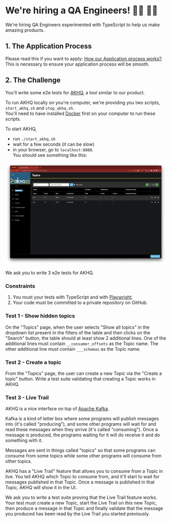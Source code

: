 # We're hiring a QA Engineers! 👨‍💻 👩‍💻

We're hiring QA Engineers experimented with TypeScript to help us make amazing products.

## 1. The Application Process

Please read this if you want to apply: [How our Application process works?](../application-process.md). This is necessary to ensure your application process will be smooth.

## 2. The Challenge

You'll write some e2e tests for [AKHQ](https://akhq.io/), a tool similar to our product.

To run AKHQ locally on you're computer, we're providing you two scripts, `start_akhq.sh` and `stop_akhq.sh`.    
You'll need to have installed [Docker](https://www.docker.com/products/docker-desktop/) first on your computer to run these scripts.

To start AKHQ,
- run `./start_akhq.sh`
- wait for a few seconds (it can be slow) 
- in your browser, go to `localhost:8080`.    
  You should see something like this: 

![](akhq_welcome_page.png)

We ask you to write 3 e2e tests for AKHQ.

### Constraints

1. You must your tests with TypeScript and with [Playwright](https://www.playwright.dev/).
2. Your code must be committed to a private repository on GitHub.     

### Test 1 - Show hidden topics

On the "Topics" page, when the user selects "Show all topics" in the dropdown list present in the filters of the table and then clicks on the "Search" button, 
the table should at least show 2 additional lines. 
One of the additional lines must contain `__consumer_offsets` as the Topic name.
The other additional line must contain `___schemas` as the Topic name.

### Test 2 - Create a topic

From the "Topics" page, the user can create a new Topic via the "Create a topic" button.
Write a test suite validating that creating a Topic works in AKHQ.

### Test 3 - Live Trail

AKHQ is a nice interface on top of [Apache Kafka](https://kafka.apache.org/).

Kafka is a kind of letter box where some programs will publish messages into (it's called "producing"), and some other programs will wait for and read these messages when they arrive (it's called "consuming").
Once a message is produced, the programs waiting for it will do receive it and do something with it.

Messages are sent in things called "topics" so that some programs can consume from some topics while some other programs will consume from other topics.

AKHQ has a "Live Trail" feature that allows you to consume from a Topic in live.
You tell AKHQ which Topic to consume from, and it'll start to wait for messages published in that Topic.
Once a message is published in that Topic, AKHQ will show it in the UI.

We ask you to write a test suite proving that the Live Trail feature works.
Your test must create a new Topic, start the Live Trail on this new Topic, then produce a message in that Topic and finally validate that the message you produced has been read by the Live Trail you started previously.
